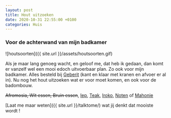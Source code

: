 ```yaml
---
layout: post
title: Hout uitzoeken
date: 2020-10-31 22:55:00 +0100
categories: Huis
---
```


### Voor de achterwand van mijn badkamer
![houtsoorten]({{ site.url }}/assets/houtsoorten.gif)  

Als je maar lang genoeg wacht, en geloof me, dat heb ik gedaan, dan komt er vanzelf wel een mooi edoch uitvoerbaar plan. Zo ook voor mijn badkamer. Alles besteld bij [Geberit](https://www.geberit.de/produkte/badserien/geberit-one/) (kant en klaar met kranen en afvoer er al in). Nu nog het hout uitzoeken wat er voor moet komen, en ook voor de badombouw.

~~Afromosia, Wit essen, Bruin essen~~, [Iep](https://www.fijnhout.nl/nieuw-binnen-gewaterd-iepenhout/), [Teak](https://www.fijnhout.nl/nieuw-binnen-plantage-teak-diverse-afmetingen/), [Iroko](https://www.fijnhout.nl/product/iroko/), [Noten](https://www.fijnhout.nl/product/noten/) of [Mahonie](https://www.fijnhout.nl/product/mahonie-hout/)

[Laat me maar weten]({{ site.url }}/talktome/) wat jij denkt dat mooiste wordt !
